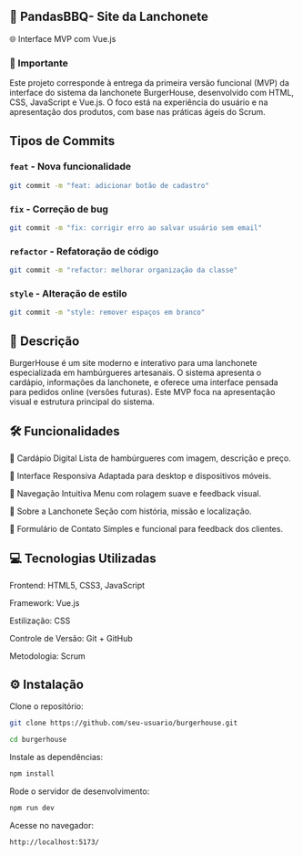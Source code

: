##  🍔 PandasBBQ- Site da Lanchonete
🌐 Interface MVP com Vue.js

### 📌 Importante
Este projeto corresponde à entrega da primeira versão funcional (MVP) da interface do sistema da lanchonete BurgerHouse, desenvolvido com HTML, CSS, JavaScript e Vue.js. O foco está na experiência do usuário e na apresentação dos produtos, com base nas práticas ágeis do Scrum.


## Tipos de Commits

### `feat` - Nova funcionalidade
```bash
git commit -m "feat: adicionar botão de cadastro"
```

### `fix` - Correção de bug
```bash
git commit -m "fix: corrigir erro ao salvar usuário sem email"
```

### `refactor` - Refatoração de código
```bash
git commit -m "refactor: melhorar organização da classe"
```

### `style` - Alteração de estilo
```bash
git commit -m "style: remover espaços em branco"
```


## 📖 Descrição
BurgerHouse é um site moderno e interativo para uma lanchonete especializada em hambúrgueres artesanais. O sistema apresenta o cardápio, informações da lanchonete, e oferece uma interface pensada para pedidos online (versões futuras). Este MVP foca na apresentação visual e estrutura principal do sistema.

## 🛠️ Funcionalidades
🍔 Cardápio Digital
Lista de hambúrgueres com imagem, descrição e preço.

📱 Interface Responsiva
Adaptada para desktop e dispositivos móveis.

🧭 Navegação Intuitiva
Menu com rolagem suave e feedback visual.

📌 Sobre a Lanchonete
Seção com história, missão e localização.

📨 Formulário de Contato
Simples e funcional para feedback dos clientes.


## 💻 Tecnologias Utilizadas
Frontend: HTML5, CSS3, JavaScript

Framework: Vue.js

Estilização: CSS

Controle de Versão: Git + GitHub

Metodologia: Scrum


## ⚙️ Instalação
Clone o repositório:
```bash
git clone https://github.com/seu-usuario/burgerhouse.git
```

```bash
cd burgerhouse
```
Instale as dependências:

```bash
npm install
```
Rode o servidor de desenvolvimento:

```bash
npm run dev
```
Acesse no navegador:
```bash
http://localhost:5173/
```

